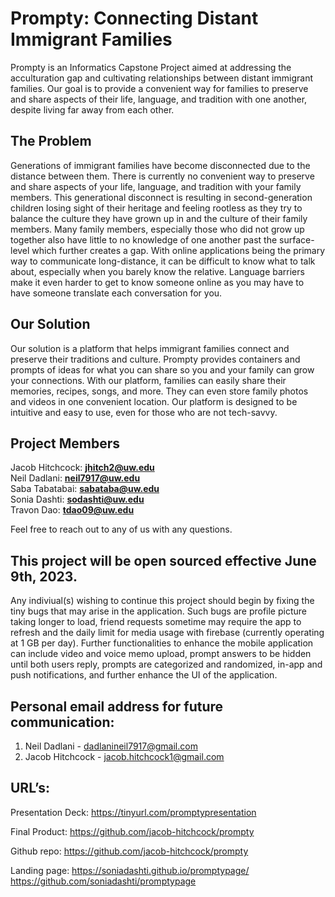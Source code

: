 # Prompty: Connecting Distant Immigrant Families

Prompty is an Informatics Capstone Project aimed at addressing the acculturation gap and cultivating relationships between distant immigrant families. Our goal is to provide a convenient way for families to preserve and share aspects of their life, language, and tradition with one another, despite living far away from each other.

## The Problem

Generations of immigrant families have become disconnected due to the distance between them. There is currently no convenient way to preserve and share aspects of your life, language, and tradition with your family members. This generational disconnect is resulting in second-generation children losing sight of their heritage and feeling rootless as they try to balance the culture they have grown up in and the culture of their family members. Many family members, especially those who did not grow up together also have little to no knowledge of one another past the surface-level which further creates a gap. With online applications being the primary way to communicate long-distance, it can be difficult to know what to talk about, especially when you barely know the relative. Language barriers make it even harder to get to know someone online as you may have to have someone translate each conversation for you.

## Our Solution

Our solution is a platform that helps immigrant families connect and preserve their traditions and culture. Prompty provides containers and prompts of ideas for what you can share so you and your family can grow your connections. With our platform, families can easily share their memories, recipes, songs, and more. They can even store family photos and videos in one convenient location. Our platform is designed to be intuitive and easy to use, even for those who are not tech-savvy.

## Project Members

Jacob Hitchcock: **jhitch2@uw.edu**  
Neil Dadlani: **neil7917@uw.edu**  
Saba Tabatabai: **sabataba@uw.edu**  
Sonia Dashti: **sodashti@uw.edu**  
Travon Dao: **tdao09@uw.edu**  
  
Feel free to reach out to any of us with any questions. 

## This project will be open sourced effective June 9th, 2023.
Any indiviual(s) wishing to continue this project should begin by fixing the tiny bugs that may arise in the application. Such bugs are profile picture taking longer to load, friend requests sometime may require the app to refresh and the daily limit for media usage with firebase (currently operating at 1 GB per day). Further functionalities to enhance the mobile application can include video and voice memo upload, prompt answers to be hidden until both users reply, prompts are categorized and randomized, in-app and push notifications, and further enhance the UI of the application.

## Personal email address for future communication:
1) Neil Dadlani - dadlanineil7917@gmail.com
2) Jacob Hitchcock - jacob.hitchcock1@gmail.com


## URL’s: 
Presentation Deck:  https://tinyurl.com/promptypresentation

Final Product:      https://github.com/jacob-hitchcock/prompty

Github repo:        https://github.com/jacob-hitchcock/prompty

Landing page:       https://soniadashti.github.io/promptypage/
		    https://github.com/soniadashti/promptypage
